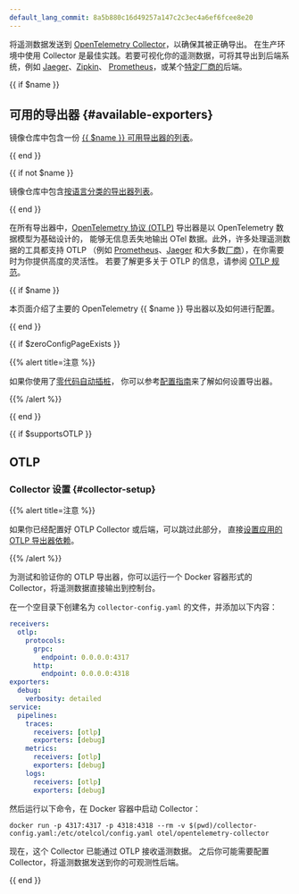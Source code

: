 ```yaml
---
default_lang_commit: 8a5b880c16d49257a147c2c3ec4a6ef6fcee8e20
---
```


将遥测数据发送到 [OpenTelemetry Collector](/docs/collector/)，以确保其被正确导出。
在生产环境中使用 Collector 是最佳实践。若要可视化你的遥测数据，可将其导出到后端系统，例如
[Jaeger](https://jaegertracing.io/)、[Zipkin](https://zipkin.io/)、
[Prometheus](https://prometheus.io/)，或某个[特定厂商的](/ecosystem/vendors/)后端。

{{ if $name }}

## 可用的导出器 {#available-exporters}

镜像仓库中包含一份 [{{ $name }} 可用导出器的列表][reg]。

{{ end }}

{{ if not $name }}

镜像仓库中包含[按语言分类的导出器列表][reg]。

{{ end }}

在所有导出器中，[OpenTelemetry 协议 (OTLP)][OTLP] 导出器是以 OpenTelemetry 数据模型为基础设计的，
能够无信息丢失地输出 OTel 数据。此外，许多处理遥测数据的工具都支持 OTLP
（例如 [Prometheus]、[Jaeger] 和大多数[厂商][vendors]），在你需要时为你提供高度的灵活性。
若要了解更多关于 OTLP 的信息，请参阅 [OTLP 规范][OTLP]。

[Jaeger]: /blog/2022/jaeger-native-otlp/
[OTLP]: /docs/specs/otlp/
[Prometheus]: https://prometheus.io/docs/prometheus/2.55/feature_flags/#otlp-receiver
[reg]: </ecosystem/registry/?component=exporter&language={{ $lang }}>
[vendors]: /ecosystem/vendors/

{{ if $name }}

本页面介绍了主要的 OpenTelemetry {{ $name }} 导出器以及如何进行配置。

{{ end }}

{{ if $zeroConfigPageExists }}

{{% alert title=注意 %}}

如果你使用了[零代码自动插桩](</docs/zero-code/{{ $langIdAsPath }}>)，
你可以参考[配置指南](</docs/zero-code/{{ $langIdAsPath }}/configuration/>)来了解如何设置导出器。

{{% /alert %}}

{{ end }}

{{ if $supportsOTLP }}

## OTLP

### Collector 设置 {#collector-setup}

{{% alert title=注意 %}}

如果你已经配置好 OTLP Collector 或后端，可以跳过此部分，
直接[设置应用的 OTLP 导出器依赖](#otlp-dependencies)。

{{% /alert %}}

为测试和验证你的 OTLP 导出器，你可以运行一个 Docker 容器形式的 Collector，将遥测数据直接输出到控制台。

在一个空目录下创建名为 `collector-config.yaml` 的文件，并添加以下内容：

```yaml
receivers:
  otlp:
    protocols:
      grpc:
        endpoint: 0.0.0.0:4317
      http:
        endpoint: 0.0.0.0:4318
exporters:
  debug:
    verbosity: detailed
service:
  pipelines:
    traces:
      receivers: [otlp]
      exporters: [debug]
    metrics:
      receivers: [otlp]
      exporters: [debug]
    logs:
      receivers: [otlp]
      exporters: [debug]
```

然后运行以下命令，在 Docker 容器中启动 Collector：

```shell
docker run -p 4317:4317 -p 4318:4318 --rm -v $(pwd)/collector-config.yaml:/etc/otelcol/config.yaml otel/opentelemetry-collector
```

现在，这个 Collector 已能通过 OTLP 接收遥测数据。
之后你可能需要配置 Collector，将遥测数据发送到你的可观测性后端。

{{ end }}
